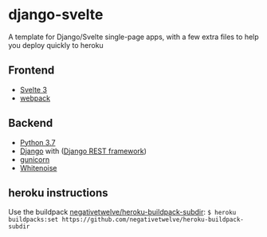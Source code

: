 # django-svelte
A template for Django/Svelte single-page apps, with a few extra files to help you deploy quickly to heroku

## Frontend
- [Svelte 3](https://svelte.dev/)
- [webpack](https://webpack.js.org/)

## Backend
- [Python 3.7](https://www.python.org/)
- [Django](https://www.djangoproject.com/) with ([Django REST framework](https://www.django-rest-framework.org/))
- [gunicorn](https://gunicorn.org/)
- [Whitenoise](http://whitenoise.evans.io/en/stable/)

## heroku instructions
Use the buildpack [negativetwelve/heroku-buildpack-subdir](https://github.com/negativetwelve/heroku-buildpack-subdir):
`$ heroku buildpacks:set https://github.com/negativetwelve/heroku-buildpack-subdir`